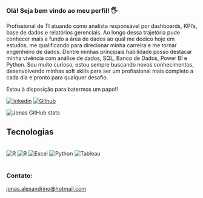 ### Olá! Seja bem vindo ao meu perfil! 🖐️

Profissional de TI atuando como analista responsável por dashboards, KPI’s, base de dados e relatórios gerenciais. Ao longo dessa trajetória pude conhecer mais a fundo a área de dados ao qual me dedico hoje em estudos, me qualificando para direcionar minha carreira e me tornar engenheiro de dados. Dentre minhas principais habilidade posso destacar minha vivência com análise de dados, SQL, Banco de Dados, Power BI e Python. 
Sou muito curioso, estou sempre buscando novos conhecimentos, desenvolvendo minhas soft skills para ser um profissional mais completo a cada dia e pronto para qualquer desafio.

Estou à disposição para batermos um papo!!

[![linkedin](https://img.shields.io/badge/LinkedIn-0077B5?style=for-the-badge&logo=linkedin&logoColor=white)](https://www.linkedin.com/in/jonasalexandrino/)
[![Github](https://img.shields.io/badge/GitHub-100000?style=for-the-badge&logo=github&logoColor=white)](https://github.com/Jonas-Alexandrino)

![Jonas GitHub stats](https://github-readme-stats.vercel.app/api?username=Jonas-Alexandrino&show_icons=true)

## Tecnologias

<div style="display: inline_block"><br/>
  <img align="center" alt="R" src="https://img.shields.io/badge/R-276DC3?style=for-the-badge&logo=r&logoColor=white" />
  <img align="center" alt="R" src="https://img.shields.io/badge/MySQL-005C84?style=for-the-badge&logo=mysql&logoColor=white" />
   <img align="center" alt="Excel" src="https://img.shields.io/badge/Microsoft_Excel-217346?style=for-the-badge&logo=microsoft-excel&logoColor=white" />
  <img align="center" alt="Python" src="https://img.shields.io/badge/Python-3776AB?style=for-the-badge&logo=python&logoColor=white" />
    <img align="center" alt="Tableau" src="https://img.shields.io/badge/Tableau-E97627?style=for-the-badge&logo=Tableau&logoColor=white" />
</div><br/>

### Contato:
jonas.alexandrino@hotmail.com
